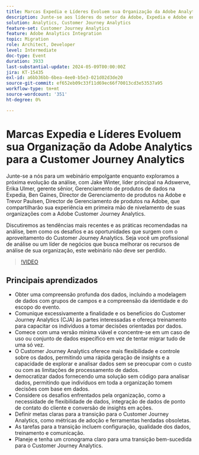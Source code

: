 ```yaml
---
title: Marcas Expedia e Líderes Evoluem sua Organização da Adobe Analytics para a Customer Journey Analytics
description: Junte-se aos líderes do setor da Adobe, Expedia e Adobe enquanto compartilham insights, tendências e práticas recomendadas para aproveitar o Adobe Customer Journey Analytics para transformar a análise organizacional neste webinário obrigatório.
solution: Analytics, Customer Journey Analytics
feature-set: Customer Journey Analytics
feature: Adobe Analytics Integration
topic: Migration
role: Architect, Developer
level: Intermediate
doc-type: Event
duration: 3933
last-substantial-update: 2024-05-09T00:00:00Z
jira: KT-15435
exl-id: a6bb36bb-6bea-4ee0-b5e3-021d02d3de20
source-git-commit: ef652eb09c33f11d69ec66f70013cd3e53537a95
workflow-type: tm+mt
source-wordcount: '351'
ht-degree: 0%

---
```


# Marcas Expedia e Líderes Evoluem sua Organização da Adobe Analytics para a Customer Journey Analytics

Junte-se a nós para um webinário empolgante enquanto exploramos a próxima evolução da análise, com Jake Winter, líder principal na Adswerve, Erika Ulmer, gerente sênior, Gerenciamento de produtos de dados na Expedia, Ben Gaines, Director de Gerenciamento de produtos na Adobe e Trevor Paulsen, Director de Gerenciamento de produtos na Adobe, que compartilharão sua experiência em primeira mão de nivelamento de suas organizações com a Adobe Customer Journey Analytics.

Discutiremos as tendências mais recentes e as práticas recomendadas na análise, bem como os desafios e as oportunidades que surgem com o aproveitamento do Customer Journey Analytics. Seja você um profissional de análise ou um líder de negócios que busca melhorar os recursos de análise de sua organização, este webinário não deve ser perdido.

>[!VIDEO](https://video.tv.adobe.com/v/3428762/?learn=on)


## Principais aprendizados

* Obter uma compreensão profunda dos dados, incluindo a modelagem de dados com grupos de campos e a compreensão da identidade e do escopo do evento.
* Comunique excessivamente a finalidade e os benefícios do Customer Journey Analytics (CJA) às partes interessadas e ofereça treinamento para capacitar os indivíduos a tomar decisões orientadas por dados.
* Comece com uma versão mínima viável e concentre-se em um caso de uso ou conjunto de dados específico em vez de tentar migrar tudo de uma só vez.
* O Customer Journey Analytics oferece mais flexibilidade e controle sobre os dados, permitindo uma rápida geração de insights e a capacidade de explorar e analisar dados sem se preocupar com o custo ou com as limitações de processamento de dados.
* democratizar dados fornecendo uma solução sem código para analisar dados, permitindo que indivíduos em toda a organização tomem decisões com base em dados.
* Considere os desafios enfrentados pela organização, como a necessidade de flexibilidade de dados, integração de dados de ponto de contato do cliente e conversão de insights em ações.
* Definir metas claras para a transição para o Customer Journey Analytics, como métricas de adoção e ferramentas herdadas obsoletas.
* As tarefas para a transição incluem configuração, qualidade dos dados, treinamento e comunicação.
* Planeje e tenha um cronograma claro para uma transição bem-sucedida para o Customer Journey Analytics.
